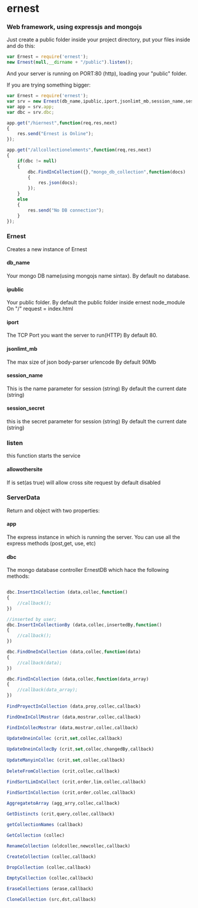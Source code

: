 # ernest
### Web framework, using expressjs and mongojs

Just create a public folder inside your project directory, put your files inside and do this:
```js
var Ernest = require('ernest');
new Ernest(null,__dirname + "/public").listen();    
```
And your server is running on PORT:80 (http), loading your "public" folder.

If you are trying something bigger:
```js
var Ernest = require('ernest');
var srv = new Ernest(db_name,ipublic,iport,jsonlimt_mb,session_name,session_secret).listen(allowothersite).ServerData();
var app = srv.app;
var dbc = srv.dbc;

app.get("/hiernest",function(req,res,next)
{
	res.send("Ernest is Online");
});

app.get("/allcollectionelements",function(req,res,next)
{
	if(dbc != null)
	{
		dbc.FindInCollection({},"mongo_db_collection",function(docs)
		{
			res.json(docs);
		});
	}
	else
	{
		res.send("No DB connection");
	}
});
```

### Ernest
Creates a new instance of Ernest

#### db_name
Your mongo DB name(using mongojs name sintax).
By default no database.

#### ipublic
Your public folder. 
By default the public folder inside ernest node_module
On "/" request = index.html

#### iport
The TCP Port you want the server to run(HTTP)
By default 80.

#### jsonlimt_mb
The max size of json body-parser urlencode
By default 90Mb

#### session_name
This is the name parameter for session (string)
By default the current date (string)

#### session_secret
this is the secret parameter for session (string)
By default the current date (string) 

### listen
this function starts the service


#### allowothersite
If is set(as true) will allow cross site request
by default disabled

### ServerData
Return and object with two properties:

#### app
The express instance in which is running the server. You can use all the express methods (post,get, use, etc)

#### dbc 
The mongo database controller ErnestDB which hace the following methods:

```js

dbc.InsertInCollection (data,collec,function()
{
	//callback();
})

//inserted by user;
dbc.InsertInCollectionBy (data,collec,insertedBy,function()
{
	//callback();
})

dbc.FindOneInCollection (data,collec,function(data)
{
	//callback(data);
})	

dbc.FindInCollection (data,collec,function(data_array)
{
	//callback(data_array);
})				
	
FindProyectInCollection	(data,proy,collec,callback)		

FindOneInCollMostrar (data,mostrar,collec,callback)		

FindInCollecMostrar	(data,mostrar,collec,callback)		

UpdateOneinCollec (crit,set,collec,callback) 			
	
UpdateOneinCollecBy (crit,set,collec,changedBy,callback)
	
UpdateManyinCollec (crit,set,collec,callback) 			
	
DeleteFromCollection (crit,collec,callback) 			

FindSortLimInCollect (crit,order,lim,collec,callback) 	
	
FindSortInCollection (crit,order,collec,callback) 		

AggregatetoArray (agg_arry,collec,callback) 			

GetDistincts (crit,query,collec,callback) 				

getCollectionNames (callback)							

GetCollection (collec)								

RenameCollection (oldcollec,newcollec,callback)		

CreateCollection (collec,callback)					

DropCollection (collec,callback)					
	
EmptyCollection	(collec,callback)					

EraseCollections (erase,callback) 					

CloneCollection	(src,dst,callback)					
```













